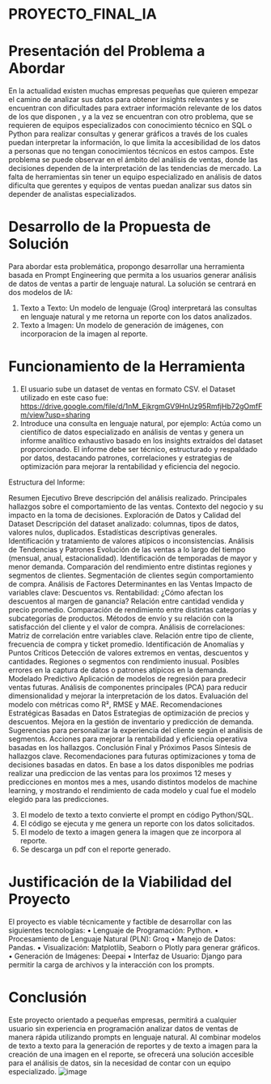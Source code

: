 # PROYECTO_FINAL_IA




# Presentación del Problema a Abordar
En la actualidad existen muchas empresas pequeñas que quieren empezar el camino de analizar sus  datos para obtener insights relevantes y se encuentran con  dificultades para extraer información relevante de los datos de los que disponen , y a la vez se encuentran con otro problema, que se requieren de equipos especializados con  conocimiento técnico en SQL o Python para realizar consultas y generar gráficos a través de los cuales  puedan interpretar la información, lo que limita la accesibilidad de los datos a personas que no tengan conocimientos técnicos en estos campos.
Este problema se puede observar  en el ámbito del análisis de ventas, donde las decisiones dependen de la interpretación de las tendencias de mercado.  La falta de herramientas sin tener un equipo especializado en análisis de datos dificulta que gerentes y equipos de ventas puedan analizar sus datos sin depender de analistas especializados.

# Desarrollo de la Propuesta de Solución
Para abordar esta problemática, propongo desarrollar una herramienta basada en Prompt Engineering que permita a los usuarios generar análisis de datos de ventas a partir de lenguaje natural. La solución se centrará en dos modelos de IA:
1.	Texto a Texto: Un modelo de lenguaje (Groq) interpretará las consultas en lenguaje natural y me retorna un reporte con los datos analizados.
2.	Texto a Imagen: Un modelo de generación de imágenes, con incorporacion de la imagen al reporte.

# Funcionamiento de la Herramienta
1.	El usuario sube un dataset de ventas en formato CSV. el Dataset utilizado en este caso fue: https://drive.google.com/file/d/1nM_EjkrgmGV9HnUz95RmfjHb72gOmfFm/view?usp=sharing
2.	Introduce una consulta en lenguaje natural, por ejemplo:
Actúa como un científico de datos especializado en análisis de ventas y genera un informe analítico exhaustivo basado en los insights extraídos del dataset proporcionado. El informe debe ser técnico, estructurado y respaldado por datos, destacando patrones, correlaciones y estrategias de optimización para mejorar la rentabilidad y eficiencia del negocio.

Estructura del Informe:

Resumen Ejecutivo Breve descripción del análisis realizado. Principales hallazgos sobre el comportamiento de las ventas. Contexto del negocio y su impacto en la toma de decisiones.
Exploración de Datos y Calidad del Dataset Descripción del dataset analizado: columnas, tipos de datos, valores nulos, duplicados. Estadísticas descriptivas generales. Identificación y tratamiento de valores atípicos o inconsistencias.
Análisis de Tendencias y Patrones Evolución de las ventas a lo largo del tiempo (mensual, anual, estacionalidad). Identificación de temporadas de mayor y menor demanda. Comparación del rendimiento entre distintas regiones y segmentos de clientes. Segmentación de clientes según comportamiento de compra.
Análisis de Factores Determinantes en las Ventas Impacto de variables clave: Descuentos vs. Rentabilidad: ¿Cómo afectan los descuentos al margen de ganancia? Relación entre cantidad vendida y precio promedio. Comparación de rendimiento entre distintas categorías y subcategorías de productos. Métodos de envío y su relación con la satisfacción del cliente y el valor de compra. Análisis de correlaciones: Matriz de correlación entre variables clave. Relación entre tipo de cliente, frecuencia de compra y ticket promedio.
Identificación de Anomalías y Puntos Críticos Detección de valores extremos en ventas, descuentos y cantidades. Regiones o segmentos con rendimiento inusual. Posibles errores en la captura de datos o patrones atípicos en la demanda.
Modelado Predictivo Aplicación de modelos de regresión para predecir ventas futuras. Análisis de componentes principales (PCA) para reducir dimensionalidad y mejorar la interpretación de los datos. Evaluación del modelo con métricas como R², RMSE y MAE.
Recomendaciones Estratégicas Basadas en Datos Estrategias de optimización de precios y descuentos. Mejora en la gestión de inventario y predicción de demanda. Sugerencias para personalizar la experiencia del cliente según el análisis de segmentos. Acciones para mejorar la rentabilidad y eficiencia operativa basadas en los hallazgos.
Conclusión Final y Próximos Pasos Síntesis de hallazgos clave. Recomendaciones para futuras optimizaciones y toma de decisiones basadas en datos.
En base a los datos disponibles me podrias realizar una prediccion de las ventas para los proximos 12 meses y predicciones en montos mes a mes, usando distintos modelos de machine learning, y mostrando el rendimiento de cada modelo y cual fue el modelo elegido para las predicciones.


3.	El modelo de texto a texto convierte el prompt en código Python/SQL.
4.	El código se ejecuta y me genera un reporte con los datos solicitados.
5.	El modelo de texto a imagen  genera la imagen que ze incorpora al reporte.
6.	Se descarga un pdf con el reporte generado.

   
# Justificación de la Viabilidad del Proyecto
El proyecto es viable técnicamente y factible de desarrollar con las siguientes tecnologías:
•	Lenguaje de Programación: Python.
•	Procesamiento de Lenguaje Natural (PLN): Groq
•	Manejo de Datos: Pandas.
•	Visualización: Matplotlib, Seaborn o Plotly para generar gráficos.
•	Generación de Imágenes: Deepai
•	Interfaz de Usuario: Django para permitir la carga de archivos y la interacción con los prompts.

# Conclusión
Este proyecto orientado a pequeñas empresas,  permitirá a cualquier usuario sin experiencia en programación analizar datos de ventas de manera rápida  utilizando prompts en lenguaje natural. Al combinar modelos de texto a texto para la generación de reportes y de texto a imagen para la creación de una imagen en el reporte, se ofrecerá una solución  accesible para el análisis de datos, sin la necesidad de contar con un equipo especializado.
![image](https://github.com/user-attachments/assets/2aa6eae9-1e56-44e5-bc89-35413748611c)
